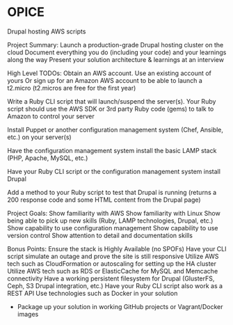 OPICE
=====
Drupal hosting AWS scripts




Project Summary:
   Launch a production-grade Drupal hosting cluster on the cloud
   Document everything you do (including your code) and your learnings
   along the way
   Present your solution architecture & learnings at an interview

High Level TODOs:
   Obtain an AWS account.
      Use an existing account of yours
      Or sign up for an Amazon AWS account to be able to launch a t2.micro
      (t2.micros are free for the first year)

   Write a Ruby CLI script that will launch/suspend the server(s). Your
   Ruby script should use the AWS SDK or 3rd party Ruby code (gems) to talk to
   Amazon to control your server

   Install Puppet or another configuration management system (Chef,
   Ansible, etc.) on your server(s)

   Have the configuration management system install the basic LAMP stack
   (PHP, Apache, MySQL, etc.)

   Have your Ruby CLI script or the configuration management system install
   Drupal

   Add a method to your Ruby script to test that Drupal is running (returns
   a 200 response code and some HTML content from the Drupal page)

Project Goals:
   Show familiarity with AWS
   Show familiarity with Linux
   Show being able to pick up new skills (Ruby, LAMP technologies, Drupal,
   etc.)
   Show capability to use configuration management
   Show capability to use version control
   Show attention to detail and documentation skills


Bonus Points:
   Ensure the stack is Highly Available (no SPOFs)
   Have your CLI script simulate an outage and prove the site is still
   responsive
   Utilize AWS tech such as CloudFormation or autoscaling for setting up
   the HA cluster
   Utilize AWS tech such as RDS or ElasticCache for MySQL and Memcache
   connectivity
   Have a working persistent filesystem for Drupal (GlusterFS, Ceph, S3
   Drupal integration, etc.)
   Have your Ruby CLI script also work as a REST API
   Use technologies such as Docker in your solution
   - Package up your solution in working GitHub projects or Vagrant/Docker
   images
